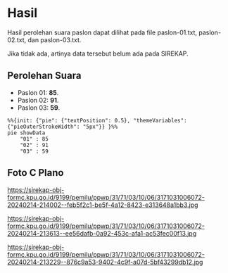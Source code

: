 # Hasil

Hasil perolehan suara paslon dapat dilihat pada file paslon-01.txt, paslon-02.txt, dan paslon-03.txt.

Jika tidak ada, artinya data tersebut belum ada pada SIREKAP.

## Perolehan Suara

 * Paslon 01: **85**.
 * Paslon 02: **91**.
 * Paslon 03: **59**.

```mermaid
%%{init: {"pie": {"textPosition": 0.5}, "themeVariables": {"pieOuterStrokeWidth": "5px"}} }%%
pie showData
    "01" : 85
    "02" : 91
    "03" : 59
```
## Foto C Plano

https://sirekap-obj-formc.kpu.go.id/9199/pemilu/ppwp/31/71/03/10/06/3171031006072-20240214-214002--feb5f2c1-be5f-4a12-8423-e313648a1bb3.jpg

https://sirekap-obj-formc.kpu.go.id/9199/pemilu/ppwp/31/71/03/10/06/3171031006072-20240214-213613--ee56dafb-0a92-453c-afa1-ac53fec00f13.jpg

https://sirekap-obj-formc.kpu.go.id/9199/pemilu/ppwp/31/71/03/10/06/3171031006072-20240214-213229--876c9a53-9402-4c9f-a07d-5bf43299db12.jpg
